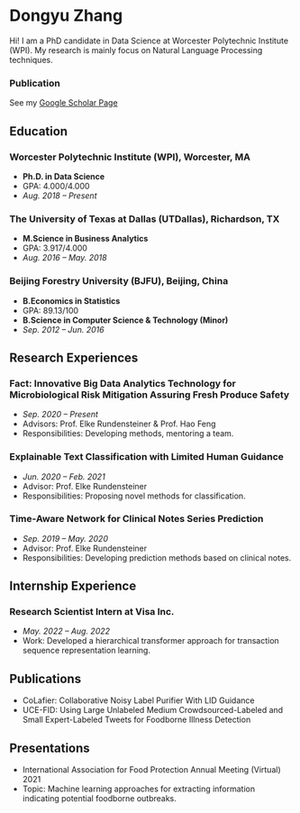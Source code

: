 # Dongyu Zhang

Hi! I am a PhD candidate in Data Science at Worcester Polytechnic Institute (WPI). My research is mainly focus on Natural Language Processing techniques. 

### Publication

See my [Google Scholar Page](https://scholar.google.com/citations?user=jBvRff0AAAAJ)

## Education
### Worcester Polytechnic Institute (WPI), Worcester, MA
- **Ph.D. in Data Science**
- GPA: 4.000/4.000
- *Aug. 2018 – Present*

### The University of Texas at Dallas (UTDallas), Richardson, TX
- **M.Science in Business Analytics**
- GPA: 3.917/4.000
- *Aug. 2016 – May. 2018*

### Beijing Forestry University (BJFU), Beijing, China
- **B.Economics in Statistics**
- GPA: 89.13/100
- **B.Science in Computer Science & Technology (Minor)**
- *Sep. 2012 – Jun. 2016*

## Research Experiences
### Fact: Innovative Big Data Analytics Technology for Microbiological Risk Mitigation Assuring Fresh Produce Safety
- *Sep. 2020 – Present*
- Advisors: Prof. Elke Rundensteiner & Prof. Hao Feng
- Responsibilities: Developing methods, mentoring a team.

### Explainable Text Classification with Limited Human Guidance
- *Jun. 2020 – Feb. 2021*
- Advisor: Prof. Elke Rundensteiner
- Responsibilities: Proposing novel methods for classification.

### Time-Aware Network for Clinical Notes Series Prediction
- *Sep. 2019 – May. 2020*
- Advisor: Prof. Elke Rundensteiner
- Responsibilities: Developing prediction methods based on clinical notes.

## Internship Experience
### Research Scientist Intern at Visa Inc.
- *May. 2022 – Aug. 2022*
- Work: Developed a hierarchical transformer approach for transaction sequence representation learning.

## Publications
- CoLafier: Collaborative Noisy Label Purifier With LID Guidance
- UCE-FID: Using Large Unlabeled Medium Crowdsourced-Labeled and Small Expert-Labeled Tweets for Foodborne Illness Detection

## Presentations
- International Association for Food Protection Annual Meeting (Virtual) 2021
- Topic: Machine learning approaches for extracting information indicating potential foodborne outbreaks.

